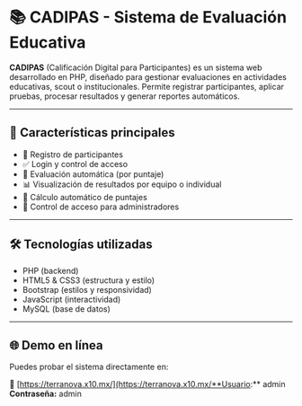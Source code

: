 # 📚 CADIPAS - Sistema de Evaluación Educativa

**CADIPAS** (Calificación Digital para Participantes) es un sistema web desarrollado en PHP, diseñado para gestionar evaluaciones en actividades educativas, scout o institucionales. Permite registrar participantes, aplicar pruebas, procesar resultados y generar reportes automáticos.

---

## 🚀 Características principales

- 📝 Registro de participantes
- ✅ Login y control de acceso
- 🧠 Evaluación automática (por puntaje)
- 📊 Visualización de resultados por equipo o individual
- 🧮 Cálculo automático de puntajes
- 🔐 Control de acceso para administradores

---

## 🛠️ Tecnologías utilizadas

- PHP (backend)
- HTML5 & CSS3 (estructura y estilo)
- Bootstrap (estilos y responsividad)
- JavaScript (interactividad)
- MySQL (base de datos)

---

## 🌐 Demo en línea

Puedes probar el sistema directamente en:

🔗 [https://terranova.x10.mx/](https://terranova.x10.mx/**Usuario:** admin  
**Contraseña:** admin




